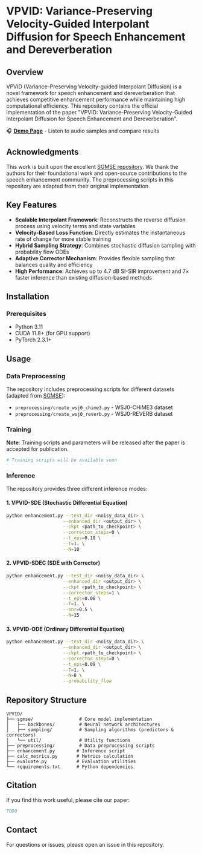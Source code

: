 # VPVID: Variance-Preserving Velocity-Guided Interpolant Diffusion for Speech Enhancement and Dereverberation

## Overview

VPVID (Variance-Preserving Velocity-guided Interpolant Diffusion) is a novel framework for speech enhancement and dereverberation that achieves competitive enhancement performance while maintaining high computational efficiency. This repository contains the official implementation of the paper "VPVID: Variance-Preserving Velocity-Guided Interpolant Diffusion for Speech Enhancement and Dereverberation".

🎧 **[Demo Page](https://loganyang777.github.io/VPVID-demo/)** - Listen to audio samples and compare results

## Acknowledgments

This work is built upon the excellent [SGMSE repository](https://github.com/sp-uhh/sgmse). We thank the authors for their foundational work and open-source contributions to the speech enhancement community. The preprocessing scripts in this repository are adapted from their original implementation.

## Key Features

- **Scalable Interpolant Framework**: Reconstructs the reverse diffusion process using velocity terms and state variables
- **Velocity-Based Loss Function**: Directly estimates the instantaneous rate of change for more stable training
- **Hybrid Sampling Strategy**: Combines stochastic diffusion sampling with probability flow ODEs
- **Adaptive Corrector Mechanism**: Provides flexible sampling that balances quality and efficiency
- **High Performance**: Achieves up to 4.7 dB SI-SIR improvement and 7× faster inference than existing diffusion-based methods

## Installation

### Prerequisites

- Python 3.11
- CUDA 11.8+ (for GPU support)
- PyTorch 2.3.1+

## Usage

### Data Preprocessing

The repository includes preprocessing scripts for different datasets (adapted from [SGMSE](https://github.com/sp-uhh/sgmse)):

- `preprocessing/create_wsj0_chime3.py` - WSJ0-CHiME3 dataset
- `preprocessing/create_wsj0_reverb.py` - WSJ0-REVERB dataset

### Training

**Note**: Training scripts and parameters will be released after the paper is accepted for publication.

```bash
# Training scripts will be available soon
```

### Inference

The repository provides three different inference modes:

#### 1. VPVID-SDE (Stochastic Differential Equation)
```bash
python enhancement.py --test_dir <noisy_data_dir> \
                     --enhanced_dir <output_dir> \
                     --ckpt <path_to_checkpoint> \
                     --corrector_steps=0 \
                     --t_eps=0.10 \
                     --T=1. \
                     --N=10
```

#### 2. VPVID-SDEC (SDE with Corrector)
```bash
python enhancement.py --test_dir <noisy_data_dir> \
                     --enhanced_dir <output_dir> \
                     --ckpt <path_to_checkpoint> \
                     --corrector_steps=1 \
                     --t_eps=0.06 \
                     --T=1. \
                     --snr=0.5 \
                     --N=15
```

#### 3. VPVID-ODE (Ordinary Differential Equation)
```bash
python enhancement.py --test_dir <noisy_data_dir> \
                     --enhanced_dir <output_dir> \
                     --ckpt <path_to_checkpoint> \
                     --corrector_steps=0 \
                     --t_eps=0.09 \
                     --T=1. \
                     --N=8 \
                     --probability_flow
```


## Repository Structure

```
VPVID/
├── sgmse/                 # Core model implementation
│   ├── backbones/         # Neural network architectures
│   ├── sampling/          # Sampling algorithms (predictors & correctors)
│   └── util/              # Utility functions
├── preprocessing/         # Data preprocessing scripts
├── enhancement.py        # Inference script
├── calc_metrics.py       # Metrics calculation
├── evaluate.py           # Evaluation utilities
└── requirements.txt      # Python dependencies
```

## Citation

If you find this work useful, please cite our paper:

```bibtex
TODO
```

## Contact

For questions or issues, please open an issue in this repository.